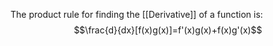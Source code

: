 The product rule for finding the [[Derivative]] of a function is:
$$\frac{d}{dx}[f(x)g(x)]=f'(x)g(x)+f(x)g'(x)$$